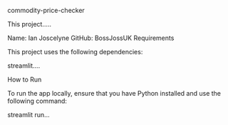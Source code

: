 commodity-price-checker

This project.....

Name: Ian Joscelyne
GitHub: BossJossUK
Requirements

This project uses the following dependencies:

streamlit....

How to Run

To run the app locally, ensure that you have Python installed and use the following command:

streamlit run...

